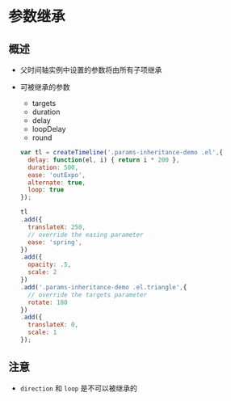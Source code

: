 # 参数继承

## 概述

+ 父时间轴实例中设置的参数将由所有子项继承

+ 可被继承的参数

  + targets
  + duration
  + delay
  + loopDelay
  + round

  ```js
  var tl = createTimeline('.params-inheritance-demo .el',{
    delay: function(el, i) { return i * 200 },
    duration: 500,
    ease: 'outExpo',
    alternate: true,
    loop: true
  });

  tl
  .add({
    translateX: 250,
    // override the easing parameter
    ease: 'spring',
  })
  .add({
    opacity: .5,
    scale: 2
  })
  .add('.params-inheritance-demo .el.triangle',{
    // override the targets parameter
    rotate: 180
  })
  .add({
    translateX: 0,
    scale: 1
  });
  ```

## 注意

+ `direction` 和 `loop` 是不可以被继承的
